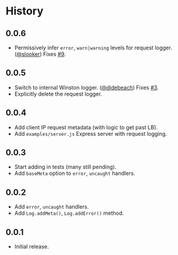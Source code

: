 History
=======

## 0.0.6

* Permissively infer `error`, `warn|warning` levels for request logger. ([@slooker][])
  Fixes [#9](https://github.com/FormidableLabs/express-winston-middleware/issues/9).

## 0.0.5

* Switch to internal Winston logger. ([@didebeach][])
  Fixes [#3](https://github.com/FormidableLabs/express-winston-middleware/issues/3).
* Explicitly delete the request logger.

## 0.0.4

* Add client IP request metadata (with logic to get past LB).
* Add `examples/server.js` Express server with request logging.

## 0.0.3

* Start adding in tests (many still pending).
* Add `baseMeta` option to `error`, `uncaught` handlers.

## 0.0.2

* Add `error`, `uncaught` handlers.
* Add `Log.addMeta()`, `Log.addError()` method.

## 0.0.1

* Initial release.

[@ryan-roemer]: https://github.com/ryan-roemer
[@didebeach]: https://github.com/didebeach
[@slooker]: https://github.com/slooker
